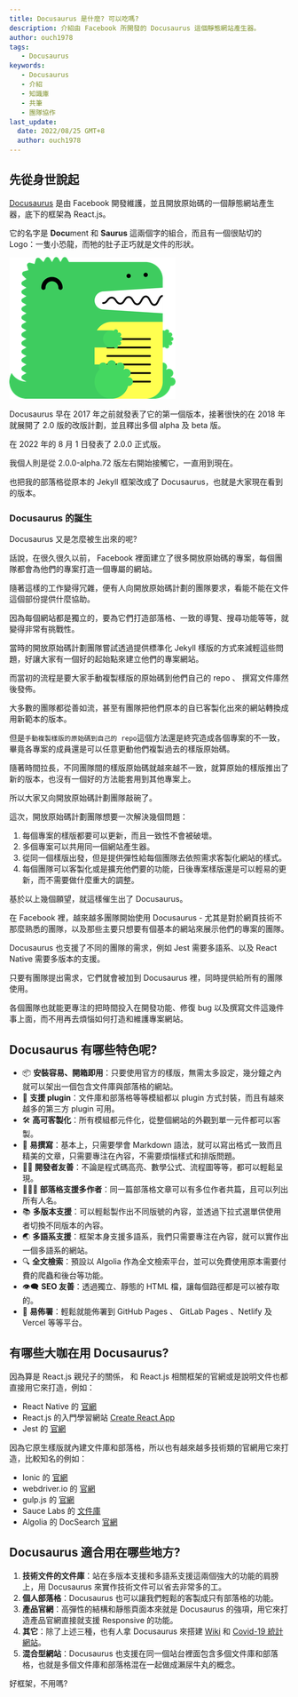 ```yaml
---
title: Docusaurus 是什麼? 可以吃嗎?
description: 介紹由 Facebook 所開發的 Docusaurus 這個靜態網站產生器。
author: ouch1978
tags: 
   - Docusaurus
keywords: 
   - Docusaurus
   - 介紹
   - 知識庫
   - 共筆
   - 團隊協作
last_update:
  date: 2022/08/25 GMT+8
  author: ouch1978  
---
```


## 先從身世說起

[Docusaurus](https://www.docusaurus.io/) 是由 Facebook 開發維護，並且開放原始碼的一個靜態網站產生器，底下的框架為 React.js。

它的名字是 **Docu**ment 和 **Saurus** 這兩個字的組合，而且有一個很貼切的 Logo：一隻小恐龍，而牠的肚子正巧就是文件的形狀。

![Docusaurus logo](docusaurus-logo.png "Docusaurus logo")

Docusaurus 早在 2017 年之前就發表了它的第一個版本，接著很快的在 2018 年就展開了 2.0 版的改版計劃，並且釋出多個 alpha 及 beta 版。

在 2022 年的 8 月 1 日發表了 2.0.0 正式版。

我個人則是從 2.0.0-alpha.72 版左右開始接觸它，一直用到現在。

也把我的部落格從原本的 Jekyll 框架改成了 Docusaurus，也就是大家現在看到的版本。

### Docusaurus 的誕生

Docusaurus 又是怎麼被生出來的呢?

話說，在很久很久以前， Facebook 裡面建立了很多開放原始碼的專案，每個團隊都會為他們的專案打造一個專屬的網站。

隨著這樣的工作變得冗雜，便有人向開放原始碼計劃的團隊要求，看能不能在文件這個部份提供什麼協助。

因為每個網站都是獨立的，要為它們打造部落格、一致的導覽、搜尋功能等等，就變得非常有挑戰性。

當時的開放原始碼計劃團隊嘗試透過提供標準化 Jekyll 樣版的方式來減輕這些問題，好讓大家有一個好的起始點來建立他們的專案網站。

而當初的流程是要大家手動複製樣版的原始碼到他們自己的 repo 、 撰寫文件庫然後發佈。

大多數的團隊都從善如流，甚至有團隊把他們原本的自已客製化出來的網站轉換成用新範本的版本。

但是`手動複製樣版的原始碼到自己的 repo`這個方法還是終究造成各個專案的不一致，畢竟各專案的成員還是可以任意更動他們複製過去的樣版原始碼。

隨著時間拉長，不同團隊間的樣版原始碼就越來越不一致，就算原始的樣版推出了新的版本，也沒有一個好的方法能套用到其他專案上。

所以大家又向開放原始碼計劃團隊敲碗了。

這次，開放原始碼計劃團隊想要一次解決幾個問題：

1. 每個專案的樣版都要可以更新，而且一致性不會被破壞。
2. 多個專案可以共用同一個網站產生器。
3. 從同一個樣版出發，但是提供彈性給每個團隊去依照需求客製化網站的樣式。
4. 每個團隊可以客製化或是擴充他們要的功能，日後專案樣版還是可以輕易的更新，而不需要做什麼重大的調整。

基於以上幾個願望，就這樣催生出了 Docusaurus。

在 Facebook 裡，越來越多團隊開始使用 Docusaurus - 尤其是對於網頁技術不那麼熟悉的團隊，以及那些主要只想要有個基本的網站來展示他們的專案的團隊。

Docusaurus 也支援了不同的團隊的需求，例如 Jest 需要多語系、以及 React Native 需要多版本的支援。

只要有團隊提出需求，它們就會被加到 Docusaurus 裡，同時提供給所有的團隊使用。

各個團隊也就能更專注的把時間投入在開發功能、修復 bug 以及撰寫文件這幾件事上面，而不用再去煩惱如何打造和維護專案網站。

## Docusaurus 有哪些特色呢?

* 📦 **安裝容易、開箱即用**：只要使用官方的樣版，無需太多設定，幾分鐘之內就可以架出一個包含文件庫與部落格的網站。
* 🧩 **支援 plugin**：文件庫和部落格等等模組都以 plugin 方式封裝，而且有越來越多的第三方 plugin 可用。
* 🛠 **高可客製化**：所有模組都元件化，從整個網站的外觀到單一元件都可以客製。
* 📝 **易撰寫**：基本上，只需要學會 Markdown 語法，就可以寫出格式一致而且精美的文章，只需要專注在內容，不需要煩惱樣式和排版問題。
* 🧑‍💻 **開發者友善**：不論是程式碼高亮、數學公式、流程圖等等，都可以輕鬆呈現。
* 🧑‍🤝‍🧑 **部落格支援多作者**：同一篇部落格文章可以有多位作者共篇，且可以列出所有人名。
* 📚 **多版本支援**：可以輕鬆製作出不同版號的內容，並透過下拉式選單供使用者切換不同版本的內容。
* 🌏 **多語系支援**：框架本身支援多語系，我們只需要專注在內容，就可以實作出一個多語系的網站。
* 🔍 **全文檢索**：預設以 Algolia 作為全文檢索平台，並可以免費使用原本需要付費的爬蟲和後台等功能。
* 👁️‍🗨️ **SEO 友善**：透過獨立、靜態的 HTML 檔，讓每個路徑都是可以被存取的。
* 🚀 **易佈署**：輕鬆就能佈署到 GitHub Pages 、 GitLab Pages 、Netlify 及 Vercel 等等平台。

## 有哪些大咖在用 Docusaurus?

因為算是 React.js 親兒子的關係， 和 React.js 相關框架的官網或是說明文件也都直接用它來打造，例如：

* React Native 的 [官網](https://reactnative.dev/)
* React.js 的入門學習網站 [Create React App](https://create-react-app.dev/)
* Jest 的 [官網](https://jestjs.io/)

因為它原生樣版就內建文件庫和部落格，所以也有越來越多技術類的官網用它來打造，比較知名的例如：

* Ionic 的 [官網](https://ionicframework.com/docs/)
* webdriver.io 的 [官網](https://webdriver.io/)
* gulp.js 的 [官網](https://gulpjs.com/)
* Sauce Labs 的 [文件庫](https://docs.saucelabs.com/)
* Algolia 的 DocSearch [官網](https://docsearch.algolia.com/)

## Docusaurus 適合用在哪些地方?

1. **技術文件的文件庫**：站在多版本支援和多語系支援這兩個強大的功能的肩膀上，用 Docusaurus 來實作技術文件可以省去非常多的工。
2. **個人部落格**：Docusaurus 也可以讓我們輕鬆的客製成只有部落格的功能。
3. **產品官網**：高彈性的結構和靜態頁面本來就是 Docusaurus 的強項，用它來打造產品官網直接就支援 Responsive 的功能。
4. **其它**：除了上述三種，也有人拿 Docusaurus 來搭建 [Wiki](https://wiki.iota.org/) 和 [Covid-19 統計網站](https://covid-fr.misterfishup.com/)。
5. **混合型網站**：Docusaurus 也支援在同一個站台裡面包含多個文件庫和部落格，也就是多個文件庫和部落格混在一起做成瀨尿牛丸的概念。

好框架，不用嗎?
